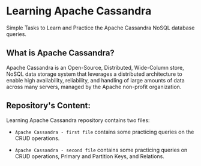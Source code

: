 # Learning Apache Cassandra

Simple Tasks to Learn and Practice the Apache Cassandra NoSQL database queries.

## What is Apache Cassandra?

Apache Cassandra is an Open-Source, Distributed, Wide-Column store, NoSQL data storage system that leverages a distributed architecture to enable high availability, reliability, and handling of large amounts of data across many servers, managed by the Apache non-profit organization.

## Repository's Content:

Learning Apache Cassandra repository contains two files:

- ```Apache Cassandra - first file``` contains some practicing queries on the CRUD operations.

- ```Apache Cassandra - second file```  contains some practicing queries on CRUD operations, Primary and Partition Keys, and Relations.
